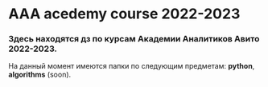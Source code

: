# AAA acedemy course 2022-2023
### Здесь находятся дз по курсам Академии Аналитиков Авито 2022-2023.

На данный момент имеются папки по следующим предметам: **python**, **algorithms** (soon).
